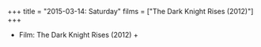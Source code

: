 +++
title = "2015-03-14: Saturday"
films = ["The Dark Knight Rises (2012)"]
+++


* Film: The Dark Knight Rises (2012) +
